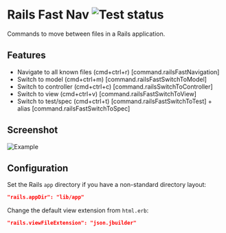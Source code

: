 # Rails Fast Nav ![Test status](https://img.shields.io/github/workflow/status/jemmyw/vscode-rails-fast-nav/Test.png)
  
Commands to move between files in a Rails application.

## Features

- Navigate to all known files (cmd+ctrl+r) [command.railsFastNavigation]
- Switch to model (cmd+ctrl+m) [command.railsFastSwitchToModel]
- Switch to controller (cmd+ctrl+c) [command.railsSwitchToController]
- Switch to view (cmd+ctrl+v) [command.railsFastSwitchToView]
- Switch to test/spec (cmd+ctrl+t) [command.railsFastSwitchToTest] + alias [command.railsFastSwitchToSpec]

## Screenshot

![Example](images/railsnav.gif)

## Configuration

Set the Rails `app` directory if you have a non-standard directory layout:

```json
"rails.appDir": "lib/app"
```

Change the default view extension from `html.erb`:

```json
"rails.viewFileExtension": "json.jbuilder"
```
